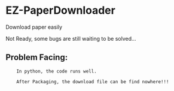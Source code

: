 # EZ-PaperDownloader
Download paper easily

Not Ready, some bugs are still waiting to be solved...

Problem Facing: 
-
        In python, the code runs well.
        
        After Packaging, the download file can be find nowhere!!!
